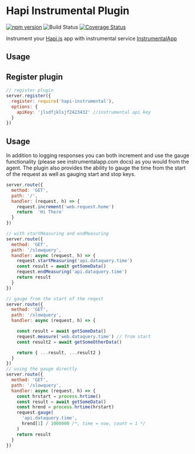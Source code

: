 # Hapi Instrumental Plugin

[![npm version](https://badge.fury.io/js/hapi-instrumental.svg)](https://badge.fury.io/js/hapi-instrumental) ![Build Status](https://img.shields.io/circleci/project/github/Kevnz/hapi-instrumental/master.svg) [![Coverage Status](https://coveralls.io/repos/github/Kevnz/hapi-instrumental/badge.svg?branch=master)](https://coveralls.io/github/Kevnz/hapi-instrumental?branch=master)

Instrument your [Hapi.js](https://hapijs.com/) app with instrumental service [InstrumentalApp](https://instrumentalapp.com)

## Usage

## Register plugin

```javascript
// register plugin
server.register({
  register: require('hapi-instrumental'),
  options: {
    apiKey: 'jlsdfjklsjf2423432' //instrumental api key
  }
})
```

## Usage

In addition to logging responses you can both increment and use the gauge functionality (please see instrumentalapp.com docs) as you would from the agent. The plugin also provides the ability to gauge the time from the start of the request as well as gauging start and stop keys.

```javascript
server.route({
  method: 'GET',
  path: '/',
  handler: (request, h) => {
    request.increment('web.request.home')
    return  'Hi There'
  }
})

// with startMeasuring and endMeasuring
server.route({
  method: 'GET',
  path: '/slowquery',
  handler: async (request, h) => {
    request.startMeasuring('api.dataquery.time')
    const result = await getSomeData()
    request.endMeasuring('api.dataquery.time')
    return result
  }
})

// gauge from the start of the reqest
server.route({
  method: 'GET',
  path: '/slowquery',
  handler: async (request, h) => {

    const result = await getSomeData()
    request.measure('web.dataquery.time') // from start
    const result2 = await getSomeOtherData()

    return { ...result, ...result2 }
  }
})
// using the gauge directly
server.route({
  method: 'GET',
  path: '/slowquery',
  handler: async (request, h) => {
    const hrstart = process.hrtime()
    const result = await getSomeData()
    const hrend = process.hrtime(hrstart)
    request.gauge(
      'api.dataquery.time',
      hrend[1] / 1000000 /*, time = now, count = 1 */
    )
    return result
  }
})

```
